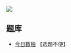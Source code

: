 ![](https://cn.sudoku.today/pic/clonesudoku4x5/15535_134471.png)

## 题库
- [今日数独](https://cn.sudoku.today/dailysudoku/) 【选题不便】